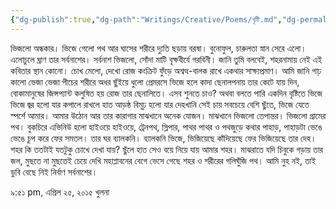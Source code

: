 ```yaml
---
{"dg-publish":true,"dg-path":"Writings/Creative/Poems/বৃষ্টি.md","dg-permalink":"writings/creative/poems/rain","permalink":"/writings/creative/poems/rain/","title":"বৃষ্টি","tags":["লেখালেখি","কবিতা","শহরনামা","প্রেম"]}
---
```



ভিজলো অন্ধকার।
ভিজে গেলো পথ আর
ঘাসের শরীরে দ্যুতি ছড়ায় বরষা।
বুনোফুল, চারুলতা স্নান সেরে এলো।
এলোচুলে ঘ্রাণ তার সর্বনাশের।
সর্বনাশ ভিজলো,
সোঁদা মাটি বৃক্ষবীর্যে গরবিনী।
জানি তুমি বলবেই,
শহরনামায় নেই এই কবিতার স্থান কোনো।
চোখ মেলো, দেখো রোজ কংক্রিট ফুঁড়ে
অশ্বত্থ-বালক রাখে একথার সাক্ষ্যপ্রমাণ।
আমি জানি গাঢ় কালো ভেজা ভেজা পীচের শরীরে
অধর ছুঁইয়ে ধুলো প্রেমরসে ভিজে হলে কাদা
ছেনালপনায় তার কেটে যায় দিন,
বোকামানুষের জিন্সপ্যান্ট
কলুষিত হয় রোজ তার ছেনালিতে।
এসব শুনতে চাও?
অথবা বলতে পারি
একদিন বৃষ্টিতে ভিজে ভিজে জ্বর হলো যার
কপালে রাখলে হাত
আড়ষ্ঠ বিমূঢ় হলো যার দেহখানি
সেই চায় সবচেয়ে বেশি ছুঁতে,
ভিজে যেতে স্পর্শে আমার।
আমার উঠোন আর তার কারাগার
মাঝখানে অনেক যোজন।
মাঝখানে
ভিজলো তেপান্তর।
ভিজলো গ্রামের পথ।
বুকচিরে এভিনিউ হলো হাইওয়ে
হাইওয়ে, ট্রেনপথ, স্লিপার, পাথর
পাথর ও পথজুড়ে কথার পাহাড়,
পাহাড়টা ভেঙে ভেঙে চুপ করে ফের সমতল।
তার ঘর ব্যালকনি।
ব্যালকনি ভিজে,
ভিজিয়েছে
কাঁদিয়েছে
ফের ভিজিয়েছে তার দেহ।
শহর কি ততটাই যতটুকু চোখে দেখা যায়?
ছুঁলে হাত
সেও বয়ে নিয়ে যায় আমার শহর।
মাঝরাতে যদি
চিবুকে গড়ায় তার জল,
মুছতে না মুছতেই চেয়ে দেখি
মহাপ্লাবনের বেগে ভেসে গেছে
শহর ও শরীরের গলিঘুঁজি পথ।
আমি নুহ নই, তাই ডুবি
বেছে নিই নির্বাণ সর্বনাশের।

৯:৫১ pm, এপ্রিল ২৫, ২০১৫
খুলনা
